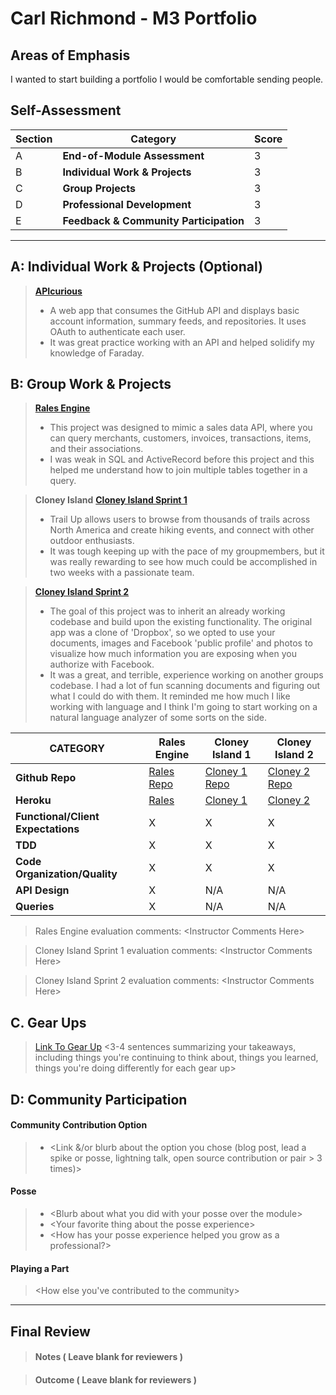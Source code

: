 
# Carl Richmond - M3 Portfolio

## Areas of Emphasis

I wanted to start building a portfolio I would be comfortable sending people. 

## Self-Assessment

| Section | Category | Score |
| --- | ----- | --- |
| A | **End-of-Module Assessment** | 3 |
| B | **Individual Work & Projects** | 3|
| C | **Group Projects** | 3 |
| D | **Professional Development** | 3 |
| E | **Feedback & Community Participation** | 3 |

-----------------------

## A: Individual Work & Projects (Optional)

> **[APIcurious](https://github.com/ACC25/consume-github)**
>* A web app that consumes the GitHub API and displays basic account information, summary feeds, and repositories. It uses OAuth to authenticate each user.
>* It was great practice working with an API and helped solidify my knowledge of Faraday.


## B: Group Work & Projects

> **[Rales Engine](https://github.com/ACC25/rails_engine)** 
>* This project was designed to mimic a sales data API, where you can query merchants, customers, invoices, transactions, items, and their associations.
>* I was weak in SQL and ActiveRecord before this project and this helped me understand how to join multiple tables together in a query.

> **Cloney Island**
> **[Cloney Island Sprint 1](https://github.com/ACC25/trail-up)** 
>* Trail Up allows users to browse from thousands of trails across North America and create hiking events, and connect with other outdoor enthusiasts.
>* It was tough keeping up with the pace of my groupmembers, but it was really rewarding to see how much could be accomplished in two weeks with a passionate team.

> **[Cloney Island Sprint 2](https://github.com/squeemishly/dark_clout)** 
>* The goal of this project was to inherit an already working codebase and build upon the existing functionality. The original app was a clone of 'Dropbox', so we opted to use your documents, images and Facebook 'public profile' and photos to visualize how much information you are exposing when you authorize with Facebook.
>* It was a great, and terrible, experience working on another groups codebase. I had a lot of fun scanning documents and figuring out what I could do with them. It reminded me how much I like working with language and I think I'm going to start working on a natural language analyzer of some sorts on the side.

| CATEGORY | Rales Engine | Cloney Island 1 | Cloney Island 2 |
| --- | --- | --- | --- |
| **Github Repo** | [Rales Repo](https://) | [Cloney 1 Repo](https://) | [Cloney 2 Repo](https://) |
| **Heroku** | [Rales](https://) | [Cloney 1](https://) | [Cloney 2](https://) |
| **Functional/Client Expectations** | X | X | X |
| **TDD** | X | X | X |
| **Code Organization/Quality** | X | X | X |
| **API Design** | X | N/A | N/A |
| **Queries** | X | N/A | N/A |

> Rales Engine evaluation comments:
\<Instructor Comments Here>

> Cloney Island Sprint 1 evaluation comments:
\<Instructor Comments Here>

> Cloney Island Sprint 2 evaluation comments:
\<Instructor Comments Here>

## C. **Gear Ups**

> [Link To Gear Up]()
\<3-4 sentences summarizing your takeaways, including things you're continuing to think about, things you learned, things you're doing differently for each gear up>

## D: Community Participation

#### **Community Contribution Option**
>* \<Link &/or blurb about the option you chose (blog post, lead a spike or posse, lightning talk, open source contribution or pair > 3 times)>

#### **Posse**
  >* \<Blurb about what you did with your posse over the module>
  >* \<Your favorite thing about the posse experience>
  >* \<How has your posse experience helped you grow as a professional?>

#### **Playing a Part**

> \<How else you've contributed to the community>

------------------

## Final Review

> #### Notes ( Leave blank for reviewers )

> #### Outcome ( Leave blank for reviewers )

